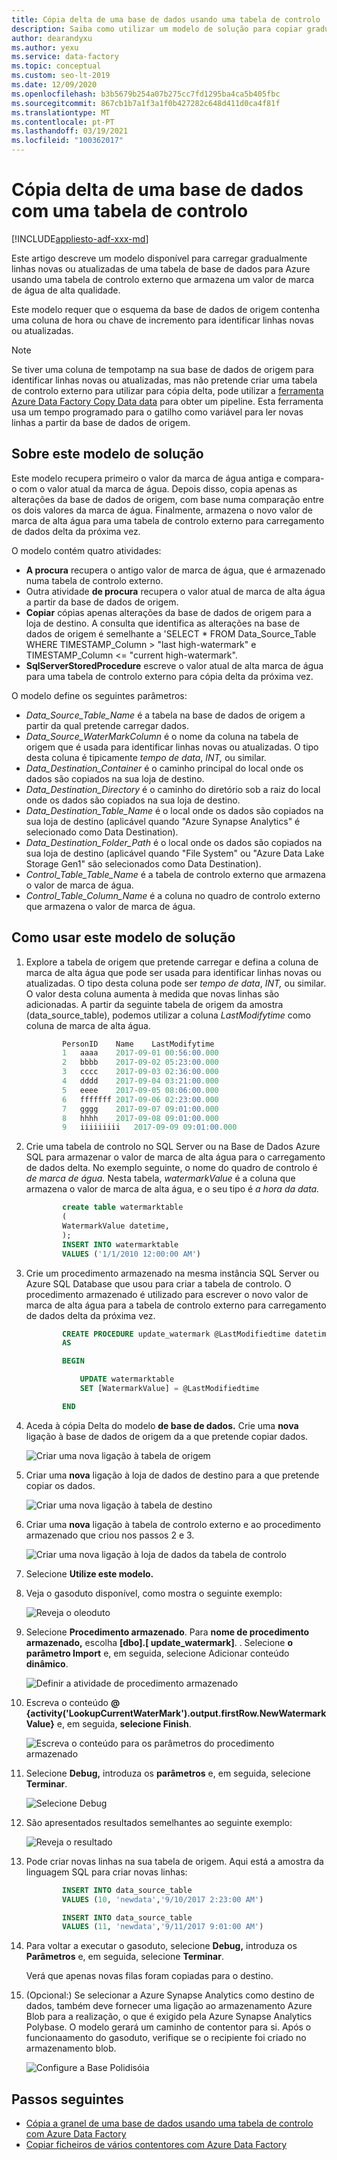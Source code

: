 ```yaml
---
title: Cópia delta de uma base de dados usando uma tabela de controlo
description: Saiba como utilizar um modelo de solução para copiar gradualmente linhas novas ou atualizadas apenas a partir de uma base de dados com a Azure Data Factory.
author: dearandyxu
ms.author: yexu
ms.service: data-factory
ms.topic: conceptual
ms.custom: seo-lt-2019
ms.date: 12/09/2020
ms.openlocfilehash: b3b5679b254a07b275cc7fd1295ba4ca5b405fbc
ms.sourcegitcommit: 867cb1b7a1f3a1f0b427282c648d411d0ca4f81f
ms.translationtype: MT
ms.contentlocale: pt-PT
ms.lasthandoff: 03/19/2021
ms.locfileid: "100362017"
---
```

# <a name="delta-copy-from-a-database-with-a-control-table"></a>Cópia delta de uma base de dados com uma tabela de controlo

[!INCLUDE[appliesto-adf-xxx-md](includes/appliesto-adf-xxx-md.md)]

Este artigo descreve um modelo disponível para carregar gradualmente linhas novas ou atualizadas de uma tabela de base de dados para Azure usando uma tabela de controlo externo que armazena um valor de marca de água de alta qualidade.

Este modelo requer que o esquema da base de dados de origem contenha uma coluna de hora ou chave de incremento para identificar linhas novas ou atualizadas.

>[!NOTE]
> Se tiver uma coluna de tempotamp na sua base de dados de origem para identificar linhas novas ou atualizadas, mas não pretende criar uma tabela de controlo externo para utilizar para cópia delta, pode utilizar a [ferramenta Azure Data Factory Copy Data data](copy-data-tool.md) para obter um pipeline. Esta ferramenta usa um tempo programado para o gatilho como variável para ler novas linhas a partir da base de dados de origem.

## <a name="about-this-solution-template"></a>Sobre este modelo de solução

Este modelo recupera primeiro o valor da marca de água antiga e compara-o com o valor atual da marca de água. Depois disso, copia apenas as alterações da base de dados de origem, com base numa comparação entre os dois valores da marca de água. Finalmente, armazena o novo valor de marca de alta água para uma tabela de controlo externo para carregamento de dados delta da próxima vez.

O modelo contém quatro atividades:
- **A procura** recupera o antigo valor de marca de água, que é armazenado numa tabela de controlo externo.
- Outra atividade **de procura** recupera o valor atual de marca de alta água a partir da base de dados de origem.
- **Copiar** cópias apenas alterações da base de dados de origem para a loja de destino. A consulta que identifica as alterações na base de dados de origem é semelhante a 'SELECT * FROM Data_Source_Table WHERE TIMESTAMP_Column > "last high-watermark" e TIMESTAMP_Column <= "current high-watermark".
- **SqlServerStoredProcedure** escreve o valor atual de alta marca de água para uma tabela de controlo externo para cópia delta da próxima vez.

O modelo define os seguintes parâmetros:
- *Data_Source_Table_Name* é a tabela na base de dados de origem a partir da qual pretende carregar dados.
- *Data_Source_WaterMarkColumn* é o nome da coluna na tabela de origem que é usada para identificar linhas novas ou atualizadas. O tipo desta coluna é tipicamente *tempo de data*, *INT,* ou similar.
- *Data_Destination_Container* é o caminho principal do local onde os dados são copiados na sua loja de destino.
- *Data_Destination_Directory* é o caminho do diretório sob a raiz do local onde os dados são copiados na sua loja de destino.
- *Data_Destination_Table_Name* é o local onde os dados são copiados na sua loja de destino (aplicável quando "Azure Synapse Analytics" é selecionado como Data Destination).
- *Data_Destination_Folder_Path* é o local onde os dados são copiados na sua loja de destino (aplicável quando "File System" ou "Azure Data Lake Storage Gen1" são selecionados como Data Destination).
- *Control_Table_Table_Name* é a tabela de controlo externo que armazena o valor de marca de água.
- *Control_Table_Column_Name* é a coluna no quadro de controlo externo que armazena o valor de marca de água.

## <a name="how-to-use-this-solution-template"></a>Como usar este modelo de solução

1. Explore a tabela de origem que pretende carregar e defina a coluna de marca de alta água que pode ser usada para identificar linhas novas ou atualizadas. O tipo desta coluna pode ser *tempo de data*, *INT,* ou similar. O valor desta coluna aumenta à medida que novas linhas são adicionadas. A partir da seguinte tabela de origem da amostra (data_source_table), podemos utilizar a coluna *LastModifytime* como coluna de marca de alta água.

    ```sql
            PersonID    Name    LastModifytime
            1   aaaa    2017-09-01 00:56:00.000
            2   bbbb    2017-09-02 05:23:00.000
            3   cccc    2017-09-03 02:36:00.000
            4   dddd    2017-09-04 03:21:00.000
            5   eeee    2017-09-05 08:06:00.000
            6   fffffff 2017-09-06 02:23:00.000
            7   gggg    2017-09-07 09:01:00.000
            8   hhhh    2017-09-08 09:01:00.000
            9   iiiiiiiii   2017-09-09 09:01:00.000
    ```
    
2. Crie uma tabela de controlo no SQL Server ou na Base de Dados Azure SQL para armazenar o valor de marca de alta água para o carregamento de dados delta. No exemplo seguinte, o nome do quadro de controlo é *de marca de água.* Nesta tabela, *watermarkValue* é a coluna que armazena o valor de marca de alta água, e o seu tipo é *a hora da data.*

    ```sql
            create table watermarktable
            (
            WatermarkValue datetime,
            );
            INSERT INTO watermarktable
            VALUES ('1/1/2010 12:00:00 AM')
    ```
    
3. Crie um procedimento armazenado na mesma instância SQL Server ou Azure SQL Database que usou para criar a tabela de controlo. O procedimento armazenado é utilizado para escrever o novo valor de marca de alta água para a tabela de controlo externo para carregamento de dados delta da próxima vez.

    ```sql
            CREATE PROCEDURE update_watermark @LastModifiedtime datetime
            AS

            BEGIN

                UPDATE watermarktable
                SET [WatermarkValue] = @LastModifiedtime 

            END
    ```
    
4. Aceda à cópia Delta do modelo **de base de dados.** Crie uma **nova** ligação à base de dados de origem da a que pretende copiar dados.

    ![Criar uma nova ligação à tabela de origem](media/solution-template-delta-copy-with-control-table/DeltaCopyfromDB_with_ControlTable4.png)

5. Criar uma **nova** ligação à loja de dados de destino para a que pretende copiar os dados.

    ![Criar uma nova ligação à tabela de destino](media/solution-template-delta-copy-with-control-table/DeltaCopyfromDB_with_ControlTable5.png)

6. Criar uma **nova** ligação à tabela de controlo externo e ao procedimento armazenado que criou nos passos 2 e 3.

    ![Criar uma nova ligação à loja de dados da tabela de controlo](media/solution-template-delta-copy-with-control-table/DeltaCopyfromDB_with_ControlTable6.png)

7. Selecione **Utilize este modelo.**
    
8. Veja o gasoduto disponível, como mostra o seguinte exemplo:
  
    ![Reveja o oleoduto](media/solution-template-delta-copy-with-control-table/DeltaCopyfromDB_with_ControlTable8.png)

9. Selecione **Procedimento armazenado**. Para **nome de procedimento armazenado,** escolha **[dbo].[ update_watermark]**. . Selecione **o parâmetro Import** e, em seguida, selecione Adicionar conteúdo **dinâmico**.  

    ![Definir a atividade de procedimento armazenado](media/solution-template-delta-copy-with-control-table/DeltaCopyfromDB_with_ControlTable9.png)  

10. Escreva o conteúdo **\@ {activity('LookupCurrentWaterMark').output.firstRow.NewWatermarkValue}** e, em seguida, **selecione Finish**.  

    ![Escreva o conteúdo para os parâmetros do procedimento armazenado](media/solution-template-delta-copy-with-control-table/DeltaCopyfromDB_with_ControlTable10.png)       
     
11. Selecione **Debug,** introduza os **parâmetros** e, em seguida, selecione **Terminar**.

    ![Selecione **Debug**](media/solution-template-delta-copy-with-control-table/DeltaCopyfromDB_with_ControlTable11.png)

12. São apresentados resultados semelhantes ao seguinte exemplo:

    ![Reveja o resultado](media/solution-template-delta-copy-with-control-table/DeltaCopyfromDB_with_ControlTable12.png)

13. Pode criar novas linhas na sua tabela de origem. Aqui está a amostra da linguagem SQL para criar novas linhas:

    ```sql
            INSERT INTO data_source_table
            VALUES (10, 'newdata','9/10/2017 2:23:00 AM')

            INSERT INTO data_source_table
            VALUES (11, 'newdata','9/11/2017 9:01:00 AM')
    ```

14. Para voltar a executar o gasoduto, selecione **Debug,** introduza os **Parâmetros** e, em seguida, selecione **Terminar**.

    Verá que apenas novas filas foram copiadas para o destino.

15. (Opcional:) Se selecionar a Azure Synapse Analytics como destino de dados, também deve fornecer uma ligação ao armazenamento Azure Blob para a realização, o que é exigido pela Azure Synapse Analytics Polybase. O modelo gerará um caminho de contentor para si. Após o funcionaamento do gasoduto, verifique se o recipiente foi criado no armazenamento blob.
    
    ![Configure a Base Polidisóia](media/solution-template-delta-copy-with-control-table/DeltaCopyfromDB_with_ControlTable15.png)
    
## <a name="next-steps"></a>Passos seguintes

- [Cópia a granel de uma base de dados usando uma tabela de controlo com Azure Data Factory](solution-template-bulk-copy-with-control-table.md)
- [Copiar ficheiros de vários contentores com Azure Data Factory](solution-template-copy-files-multiple-containers.md)
